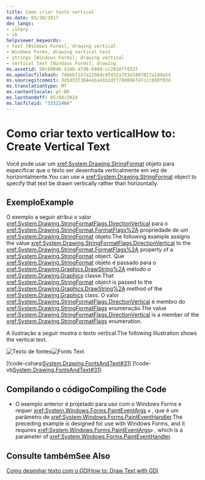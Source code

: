 ```yaml
---
title: Como criar texto vertical
ms.date: 03/30/2017
dev_langs:
- csharp
- vb
helpviewer_keywords:
- text [Windows Forms], drawing vertical
- Windows Forms, drawing vertical text
- strings [Windows Forms], drawing vertical
- vertical text [Windows Forms], drawing
ms.assetid: 50c69046-4188-47d9-b949-cc2610ffd337
ms.openlocfilehash: 7d66bf147a220bdcdfd32a703d3407817a184a54
ms.sourcegitcommit: 3d5d33f384eeba41b2dff79d096f47ccc8d8f03d
ms.translationtype: MT
ms.contentlocale: pt-BR
ms.lasthandoff: 05/04/2018
ms.locfileid: "33521466"
---
```

# <a name="how-to-create-vertical-text"></a><span data-ttu-id="b4222-102">Como criar texto vertical</span><span class="sxs-lookup"><span data-stu-id="b4222-102">How to: Create Vertical Text</span></span>
<span data-ttu-id="b4222-103">Você pode usar um <xref:System.Drawing.StringFormat> objeto para especificar que o texto ser desenhada verticalmente em vez de horizontalmente.</span><span class="sxs-lookup"><span data-stu-id="b4222-103">You can use a <xref:System.Drawing.StringFormat> object to specify that text be drawn vertically rather than horizontally.</span></span>  
  
## <a name="example"></a><span data-ttu-id="b4222-104">Exemplo</span><span class="sxs-lookup"><span data-stu-id="b4222-104">Example</span></span>  
 <span data-ttu-id="b4222-105">O exemplo a seguir atribui o valor <xref:System.Drawing.StringFormatFlags.DirectionVertical> para o <xref:System.Drawing.StringFormat.FormatFlags%2A> propriedade de um <xref:System.Drawing.StringFormat> objeto.</span><span class="sxs-lookup"><span data-stu-id="b4222-105">The following example assigns the value <xref:System.Drawing.StringFormatFlags.DirectionVertical> to the <xref:System.Drawing.StringFormat.FormatFlags%2A> property of a <xref:System.Drawing.StringFormat> object.</span></span> <span data-ttu-id="b4222-106">Que <xref:System.Drawing.StringFormat> objeto é passado para o <xref:System.Drawing.Graphics.DrawString%2A> método o <xref:System.Drawing.Graphics> classe.</span><span class="sxs-lookup"><span data-stu-id="b4222-106">That <xref:System.Drawing.StringFormat> object is passed to the <xref:System.Drawing.Graphics.DrawString%2A> method of the <xref:System.Drawing.Graphics> class.</span></span> <span data-ttu-id="b4222-107">O valor <xref:System.Drawing.StringFormatFlags.DirectionVertical> é membro do <xref:System.Drawing.StringFormatFlags> enumeração.</span><span class="sxs-lookup"><span data-stu-id="b4222-107">The value <xref:System.Drawing.StringFormatFlags.DirectionVertical> is a member of the <xref:System.Drawing.StringFormatFlags> enumeration.</span></span>  
  
 <span data-ttu-id="b4222-108">A ilustração a seguir mostra o texto vertical.</span><span class="sxs-lookup"><span data-stu-id="b4222-108">The following illustration shows the vertical text.</span></span>  
  
 <span data-ttu-id="b4222-109">![Texto de fontes](../../../../docs/framework/winforms/advanced/media/csfontstext5.png "csfontstext5")</span><span class="sxs-lookup"><span data-stu-id="b4222-109">![Fonts Text](../../../../docs/framework/winforms/advanced/media/csfontstext5.png "csfontstext5")</span></span>  
  
 [!code-csharp[System.Drawing.FontsAndText#31](../../../../samples/snippets/csharp/VS_Snippets_Winforms/System.Drawing.FontsAndText/CS/Class1.cs#31)]
 [!code-vb[System.Drawing.FontsAndText#31](../../../../samples/snippets/visualbasic/VS_Snippets_Winforms/System.Drawing.FontsAndText/VB/Class1.vb#31)]  
  
## <a name="compiling-the-code"></a><span data-ttu-id="b4222-110">Compilando o código</span><span class="sxs-lookup"><span data-stu-id="b4222-110">Compiling the Code</span></span>  
  
-   <span data-ttu-id="b4222-111">O exemplo anterior é projetado para uso com o Windows Forms e requer <xref:System.Windows.Forms.PaintEventArgs> `e` , que é um parâmetro de <xref:System.Windows.Forms.PaintEventHandler>.</span><span class="sxs-lookup"><span data-stu-id="b4222-111">The preceding example is designed for use with Windows Forms, and it requires <xref:System.Windows.Forms.PaintEventArgs>`e` , which is a parameter of <xref:System.Windows.Forms.PaintEventHandler>.</span></span>  
  
## <a name="see-also"></a><span data-ttu-id="b4222-112">Consulte também</span><span class="sxs-lookup"><span data-stu-id="b4222-112">See Also</span></span>  
 [<span data-ttu-id="b4222-113">Como desenhar texto com o GDI</span><span class="sxs-lookup"><span data-stu-id="b4222-113">How to: Draw Text with GDI</span></span>](../../../../docs/framework/winforms/advanced/how-to-draw-text-with-gdi.md)
